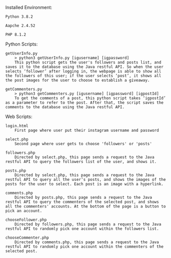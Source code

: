 Installed Environment:

    Python 3.8.2
    
    Aapche 2.4.52
    
    PHP 8.1.2
    

Python Scripts:
    
    getUserInfo.py
        > python3 getUserInfo.py [igusername] [igpassword]
        This python script gets the user's followers and posts list, and saves it to the database using the Java restful API. So when the user selects ‘follower’ after logging in, the webpage is able to show all the followers of this user; if the user selects ‘post’, it shows all the post images for the user to choose to establish a giveaway.
        
    getCommenters.py
        > python3 getCommenters.py [igusername] [igpassword] [igpostId]
        To get the comments of a post, this python script takes ‘igpostId’ as a parameter to refer to the post. After that, the script saves the comments to the database using the Java restful API.

Web Scripts:
    
    login.html
        First page where user put their instagram username and password
        
    select.php
        Second page where user gets to choose 'followers' or 'posts'
        
    followers.php
        Directed by select.php, this page sends a request to the Java restful API to query the followers list of the user, and shows it.
        
    posts.php
        Directed by select.php, this page sends a request to the Java restful API to query all the user’s posts, and shows the images of the posts for the user to select. Each post is an image with a hyperlink.

    comments.php
        Directed by posts.php, this page sends a request to the Java restful API to query the commenters of the selected post, and shows all the commenters' accounts. At the bottom of the page is a button to pick an account.

    chooseFollower.php
        Directed by followers.php, this page sends a request to the Java restful API to randomly pick one account within the followers list.

    chooseCommenter.php
        Directed by comments.php, this page sends a request to the Java restful API to randomly pick one account within the commenters of the selected post.
    
